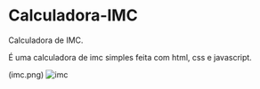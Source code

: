 # Calculadora-IMC
Calculadora de IMC.

<p>É uma calculadora de imc simples feita com html, css e javascript.</p>

<img>(imc.png)</img>
![imc](https://user-images.githubusercontent.com/68513456/171443997-28a95004-4685-4932-8863-19cdc7f9760e.png)
